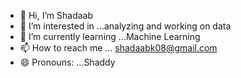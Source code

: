 - 👋 Hi, I’m Shadaab
- 👀 I’m interested in ...analyzing and working on data
- 🌱 I’m currently learning ...Machine Learning
- 📫 How to reach me ... shadaabk08@gmail.com
- 😄 Pronouns: ...Shaddy


<!---
Shadaabkhan-dat/Shadaabkhan-dat is a ✨ special ✨ repository because its `README.md` (this file) appears on your GitHub profile.
You can click the Preview link to take a look at your changes.
--->
